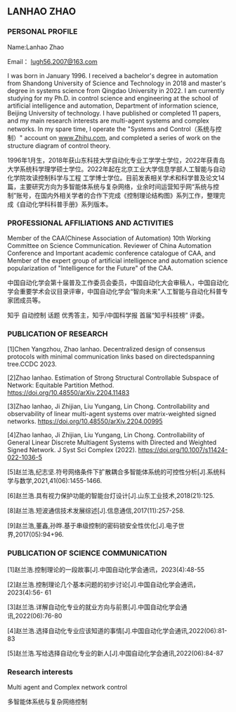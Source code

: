 ## LANHAO ZHAO
### PERSONAL PROFILE
Name:Lanhao Zhao

Email： lugh56.2007@163.com

I was born in January 1996. I received a bachelor's degree in automation from Shandong University of Science and Technology in 2018 and master's degree in systems science from Qingdao University in 2022. I am currently studying for my Ph.D. in control science and engineering at the school of artificial intelligence and automation, Department of information science, Beijing University of technology. I have published or completed 11 papers, and my main research interests are multi-agent systems and complex networks. In my spare time, I operate the "Systems and Control（系统与控制）" account on www.Zhihu.com, and completed a series of work on the structure diagram of control theory.

1996年1月生，2018年获山东科技大学自动化专业工学学士学位，2022年获青岛大学系统科学理学硕士学位。2022年起在北京工业大学信息学部人工智能与自动化学院攻读控制科学与工程 工学博士学位。目前发表相关学术和科学普及论文14篇，主要研究方向为多智能体系统与复杂网络，业余时间运营知乎网“系统与控制”账号，在国内外相关学者的合作下完成《控制理论结构图》系列工作，整理完成《自动化学科科普手册》系列版本。

### PROFESSIONAL AFFILIATIONS AND ACTIVITIES
Member of the CAA(Chinese Association of Automation) 10th Working Committee on Science Communication. Reviewer of China Automation Conference and Important academic conference catalogue of CAA, and Member of the expert group of artificial intelligence and automation science popularization of "Intelligence for the Future" of the CAA.

中国自动化学会第十届普及工作委员会委员，中国自动化大会审稿人，中国自动化学会重要学术会议目录评审，中国自动化学会“智向未来”人工智能与自动化科普专家团成员等。

知乎 自动控制 话题 优秀答主，知乎/中国科学报 首届“知乎科技榜” 评委。


### PUBLICATION OF RESEARCH
[1]Chen Yangzhou, Zhao lanhao. Decentralized design of consensus protocols with minimal communication links based on directedspanning tree.CCDC 2023.

[2]Zhao lanhao. Estimation of Strong Structural Controllable Subspace of Network: Equitable Partition Method.
https://doi.org/10.48550/arXiv.2204.11483

[3]Zhao lanhao, Ji Zhijian, Liu Yungang, Lin Chong. Controllability and observability of linear multi-agent systems over matrix-weighted signed networks.
https://doi.org/10.48550/arXiv.2204.00995

[4]Zhao lanhao, Ji Zhijian, Liu Yungang, Lin Chong. Controllability of General Linear Discrete Multiagent Systems with Directed and Weighted Signed Network. J Syst Sci Complex (2022). https://doi.org/10.1007/s11424-022-1036-5

[5]赵兰浩,纪志坚.符号网络条件下扩散耦合多智能体系统的可控性分析[J].系统科学与数学,2021,41(06):1455-1466.

[6]赵兰浩.具有视力保护功能的智能台灯设计[J].山东工业技术,2018(21):125.

[8]赵兰浩.短波通信技术发展综述[J].信息通信,2017(11):257-258.

[9]赵兰浩,董鑫,孙晔.基于串级控制的密码锁安全性优化[J].电子世界,2017(05):94+96.

### PUBLICATION OF SCIENCE COMMUNICATION
[1]赵兰浩.控制理论的一段故事[J].中国自动化学会通讯，2023(4):48-55

[2]赵兰浩.控制理论几个基本问题的初步讨论[J].中国自动化学会通讯，2023(4):56-
61

[3]赵兰浩.详解自动化专业的就业方向与前景[J].中国自动化学会通讯,2022(06):76-80

[4]赵兰浩.选择自动化专业应该知道的事情[J].中国自动化学会通讯,2022(06):81-83

[5]赵兰浩.写给选择自动化专业的新人[J].中国自动化学会通讯,2022(06):84-87

### Research interests
Multi agent and Complex network control

多智能体系统与复杂网络控制




